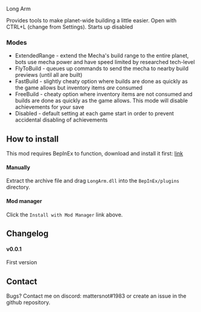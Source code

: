﻿Long Arm

Provides tools to make planet-wide building a little easier. Open with CTRL+L (change from Settings). Starts up disabled 

### Modes
* ExtendedRange - extend the Mecha's build range to the entire planet, bots use mecha power and have speed limited by researched tech-level
* FlyToBuild - queues up commands to send the mecha to nearby build previews (until all are built)
* FastBuild - slightly cheaty option where builds are done as quickly as the game allows but inventory items _are_ consumed
* FreeBuild - cheaty option where inventory items are not consumed and builds are done as quickly as the game allows. This mode will disable achievements for your save
* Disabled - default setting at each game start in order to prevent accidental disabling of achievements

## How to install

This mod requires BepInEx to function, download and install it
first: [link](https://bepinex.github.io/bepinex_docs/master/articles/user_guide/installation/index.html?tabs=tabid-win)

#### Manually

Extract the archive file and drag `LongArm.dll` into the `BepInEx/plugins` directory.

#### Mod manager

Click the `Install with Mod Manager` link above.

## Changelog

#### v0.0.1
First version

## Contact
Bugs? Contact me on discord: mattersnot#1983 or create an issue in the github repository.
